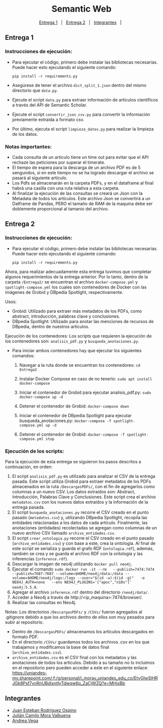 <h1 align="center">
  Semantic Web
  <br>
</h1>
<p align="center">
  <a href="#entrega-1">Entrega 1</a> &#xa0; | &#xa0; 
  <a href="#entrega-2">Entrega 2</a> &#xa0; | &#xa0;
  <a href="#integrantes">Integrantes</a> &#xa0; | &#xa0;
</p>


## Entrega 1 ##
### Instrucciones de ejecución:
- Para ejecutar el código, primero debe instalar las bibliotecas necesarias. Puede hacer esto ejecutando el siguiente comando:
   
   ```pip install -r requirements.py```
- Asegúrese de tener el archivo `dict_split_1.json` dentro del mismo directorio que `data.py`.
- Ejecute el script `data.py` para extraer información de artículos científicos a través del API de Semantic Scholar.
- Ejecute el script `convertir_json_csv.py` para convertir la información previamente extraida a formato csv.
- Por último, ejecuta el script `limpieza_datos.py` para realizar la limpieza de los datos.

### Notas importantes:
- Cada consulta de un articulo tiene un time out para evitar que el API rechaze las peticiones por superar el timerate.
- El tiempo de espera para la descarga de un archivo PDF es de 5 sengundos, si en este tiempo no se ha logrado descargar el archivo se pasará al siguiente artículo.
- Los Pdfs se almacenarán en la carpeta PDFs, y en el dataframe al final habrá una casilla con una ruta relativa a esta carpeta.
- Al finalizar la ejecución de las  consultas se creará un Json con la Metadata de todos los artículos. Este archivo Json se convertirá a un Datframe de Pandas, PERO el tamaño de RAM de la maquina debe ser doblemente proporcional al tamanio del archivo.

## Entrega 2 ##
### Instrucciones de ejecución:
- Para ejecutar el código, primero debe instalar las bibliotecas necesarias. Puede hacer esto ejecutando el siguiente comando:
   
   ```pip install -r requirements.py```

Ahora, para realizar adecuadamente esta entrega tuvimos que completar algunos requerimientos de la entrega anterior. Por lo tanto, dentro de la carpeta `/Entrega2/` se encuentran el archivo `docker-compose.yml` y `spotlight-compose.yml` los cuales son contenedores de Docker con las imágenes de Grobid y DBpedia Spotlight, respectivamente. 

Usos:
- Grobid: Utilizado para extraer más metadatos de los PDFs, como abstract, introducción, palabras clave y conclusiones.
- DBpedia Spotlight: Utilizado para anotar las menciones de recursos de DBpedia, dentro de nuestros artículos.

Ejecución de los contenedores:
Los scripts que requieren la ejecución de los contenedores son: `analisis_pdf.py` y `busqueda_anotaciones.py`.

- Para iniciar ambos contenedores hay que ejecutar los siguientes comandos:
  
  1. Navegar a la ruta donde se encuentran los contenedores: ```cd Entrega2```

  2. Instalar Docker Compose en caso de no tenerlo: ```sudo apt install docker-compose``` 

  3. Iniciar el contenedor de Grobid para ejecutar analisis_pdf.py: ```sudo docker-compose up -d```
  4. Detener el contenedor de Grobid: ```docker-compose down```
  5. Iniciar el contenedor de DBpedia Spotlight para ejecutar busqueda_anotaciones.py: ```docker-compose -f spotlight-compose.yml up -d```
  6. Detener el contenedor de Grobid: ```docker-compose -f spotlight-compose.yml stop```

### Ejecución de los scripts:
Para la ejecución de esta entrega se siguieron los pasos descritos a continuación, en orden:
1. El script `analisis_pdf.py` es utilizado para analizar el CSV de la entrega pasada. Este script utiliza Grobid para extraer metadatos de los PDFs almacenados en la ruta `/DescargasPDFs/`, con el fin de agregarlos como columnas a un nuevo CSV. Los datos extraídos son: Abstract, Introducción, Palabras Clave y Conclusiones. Este script crea el archivo `metadatos.csv` con los nuevos datos extraídos y la información de la entrega pasada.
2. El script `busqueda_anotaciones.py` recorre el CSV creado en el punto pasado (`metadatos.csv`) y, utilizando DBpedia Spotlight, recopila las entidades relacionadas a los datos de cada artículo. Finalmente, las anotaciones (entidades) recolectadas se agregan como columnas de un nuevo archivo CSV llamado `archivo_entidades.csv`.
3. El script `crear_ontologia.py` recorre el CSV creado en el punto pasado (`archivo_entidades.csv`) y con base a este, crea la ontología. Al final de este script se serializa y guarda el grafo RDF (`ontologia.rdf`), además, también se crea y se guarda el archivo RDF con la ontología y las inferencias (`inference.rdf`).
4. Descargar la imagen de neo4j utilizando ```docker pull neo4j```.
5. Ejecutar el comando ```sudo docker run -it --rm   --publish=7474:7474 --publish=7687:7687 --volume=$HOME/neo4j/data:/data --volume=$HOME/neo4j/logs:/logs --user="$(id -u):$(id -g)"   -e NEO4J_AUTH=none   --env NEO4J_PLUGINS='["apoc","n10s"]'   neo4j:5.5.0```.
6. Agregar el archivo `inference.rdf` dentro del directorio `/neo4j/data/`.
7. Acceder a Neo4j a través de http://<ip_maquina>:7474/browser/.
8. Realizar las consultas en Neo4j.

Notas:
Los directorios `/DescargasPDFs/` y `/CSVs/` fueron agregados al .gitignore debido a que los archivos dentro de ellos son muy pesados para subir al repositorio. 

- Dentro de `/DescargasPDFs/` almacenamos los artículos descargados en formato PDF.
- En el directorio `/CSVs/` guardamos todos los archivos .csv en los que trabajamos y modificamos la base de datos final (`archivo_entidades.csv`).
- `archivo_entidades.csv` es el CSV final con los metadatos y las anotaciones de todos los artículos. Debido a su tamaño no lo incluimos en el repositorio pero pueden acceder a este en el siguiente enlace: https://uniandes-my.sharepoint.com/:f:/g/personal/j_morav_uniandes_edu_co/EtyGIwSlHRJGk8Psf7ynRnUBdixntIyTdwqw6p_ZaCjWZQ?e=MHixBb 


## Integrantes ##
- <a href="https://github.com/Juanes1516" target="_blank">Juan Esteban Rodríguez Ospino</a>
- <a href="https://github.com/julian27m/" target="_blank">Julián Camilo Mora Valbuena</a>
- <a href="https://github.com/andreapapadron/" target="_blank">Andrea Vega</a>


